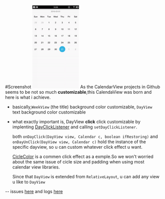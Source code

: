 #Screenshot
<img src="./resources/screen-1.gif" width="30%" height="30%">
As the CalendarView projects in Github seems to be not so much **customizable**,this CalendaView was born and here is what i achieve.
- basically,`WeekView` (the title)  background color  customizable, `DayView` text   background color customizable
- what exactly important is, DayView **click** click customizable by implenting [DayClickListener](https://github.com/CallMeXYZ/CalendarView/blob/master/library/src/main/java/com/callmexyz/calendarview/dayclicklistener/DayClickListener.java) and calling  `setDayClickListener`. 

  both `onDayClick(DayView view, Calendar c, boolean ifRestoring)` and `onDayUnClick(DayView view, Calendar c)` hold the instance of the specific dayview, so u can custom whatever click effect u want.
  
  [CicleColor](https://github.com/CallMeXYZ/CalendarView/blob/master/library/src/main/java/com/callmexyz/calendarview/dayclicklistener/CilcleColor.java) is a commen click effect as a exmple.So we won't worried about the same issue of cicle size and padding when using most calendar view libraries.
  
  Since that `DayView` is extended from `RelativeLayout`, u can add any view u like to `DayView`

--
issues [here](https://github.com/CallMeXYZ/CalendarView/blob/master/issues.md)
and logs [here](https://github.com/CallMeXYZ/CalendarView/blob/master/logs.md)
